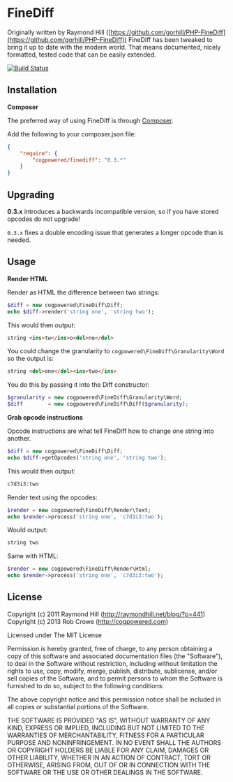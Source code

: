 FineDiff
========

Originally written by Raymond Hill ([https://github.com/gorhill/PHP-FineDiff](https://github.com/gorhill/PHP-FineDiff)) FineDiff has been tweaked to bring it up to date with the modern world. That means documented, nicely formatted, tested code that can be easily extended.

[![Build Status](https://travis-ci.org/cogpowered/FineDiff.png?branch=master)](https://travis-ci.org/cogpowered/FineDiff)

Installation
------------

**Composer**

The preferred way of using FineDiff is through [Composer](http://getcomposer.org).

Add the following to your composer.json file:

```json
{
    "require": {
        "cogpowered/finediff": "0.3.*"
    }
}
```

Upgrading
---------

**0.3.x** introduces a backwards incompatible version, so if you have stored opcodes do not upgrade!

`0.3.x` fixes a double encoding issue that generates a longer opcode than is needed.

Usage
-----

**Render HTML**


Render as HTML the difference between two strings:

```php
$diff = new cogpowered\FineDiff\Diff;
echo $diff->render('string one', 'string two');
```

This would then output:

```html
string <ins>tw</ins>o<del>ne</del>
```

You could change the granularity to `cogpowered\FineDiff\Granularity\Word` so the output is:

```html
string <del>one</del><ins>two</ins>
```

You do this by passing it into the Diff constructor:

```php
$granularity = new cogpowered\FineDiff\Granularity\Word;
$diff        = new cogpowered\FineDiff\Diff($granularity);
```

**Grab opcode instructions**

Opcode instructions are what tell FineDiff how to change one string into another.

```php
$diff = new cogpowered\FineDiff\Diff;
echo $diff->getOpcodes('string one', 'string two');
```

This would then output:

```html
c7d3i3:two
```

Render text using the opcodes:
```php
$render = new cogpowered\FineDiff\Render\Text;
echo $render->process('string one', 'c7d3i3:two');
```

Would output:
```html
string two
```

Same with HTML:
```php
$render = new cogpowered\FineDiff\Render\Html;
echo $render->process('string one', 'c7d3i3:two');
```

License
-------

Copyright (c) 2011 Raymond Hill (http://raymondhill.net/blog/?p=441)
Copyright (c) 2013 Rob Crowe (http://cogpowered.com)

Licensed under The MIT License

Permission is hereby granted, free of charge, to any person obtaining a copy
of this software and associated documentation files (the "Software"), to deal
in the Software without restriction, including without limitation the rights
to use, copy, modify, merge, publish, distribute, sublicense, and/or sell
copies of the Software, and to permit persons to whom the Software is
furnished to do so, subject to the following conditions:

The above copyright notice and this permission notice shall be included in
all copies or substantial portions of the Software.

THE SOFTWARE IS PROVIDED "AS IS", WITHOUT WARRANTY OF ANY KIND, EXPRESS OR
IMPLIED, INCLUDING BUT NOT LIMITED TO THE WARRANTIES OF MERCHANTABILITY,
FITNESS FOR A PARTICULAR PURPOSE AND NONINFRINGEMENT. IN NO EVENT SHALL THE
AUTHORS OR COPYRIGHT HOLDERS BE LIABLE FOR ANY CLAIM, DAMAGES OR OTHER
LIABILITY, WHETHER IN AN ACTION OF CONTRACT, TORT OR OTHERWISE, ARISING FROM,
OUT OF OR IN CONNECTION WITH THE SOFTWARE OR THE USE OR OTHER DEALINGS IN
THE SOFTWARE.
